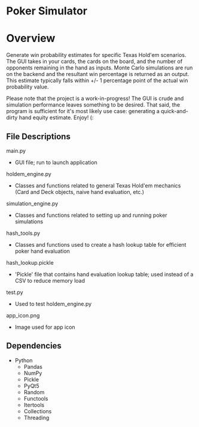 # Poker Simulator

# Overview
Generate win probability estimates for specific Texas Hold'em scenarios. The GUI takes in your cards, the cards on the board, and the number of opponents remaining in the hand as inputs. Monte Carlo simulations are run on the backend and the resultant win percentage is returned as an output. This estimate typically falls within +/- 1 percentage point of the actual win probability value.

Please note that the project is a work-in-progress! The GUI is crude and simulation performance leaves something to be desired. That said, the program is sufficient for it's most likely use case: generating a quick-and-dirty hand equity estimate. Enjoy! (: 

## File Descriptions
main.py
  - GUI file; run to launch application

holdem_engine.py
  - Classes and functions related to general Texas Hold'em mechanics (Card and Deck objects, naive hand evaluation, etc.)

simulation_engine.py
  - Classes and functions related to setting up and running poker simulations

hash_tools.py
  - Classes and functions used to create a hash lookup table for efficient poker hand evaluation

hash_lookup.pickle
  - 'Pickle' file that contains hand evaluation lookup table; used instead of a CSV to reduce memory load

test.py
  - Used to test holdem_engine.py

app_icon.png
  - Image used for app icon


## Dependencies
- Python
  - Pandas
  - NumPy
  - Pickle
  - PyQt5
  - Random
  - Functools
  - Itertools
  - Collections
  - Threading
